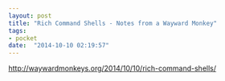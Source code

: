 ```yaml
---
layout: post
title: "Rich Command Shells - Notes from a Wayward Monkey"
tags:
- pocket
date:  "2014-10-10 02:19:57"
---
```


http://waywardmonkeys.org/2014/10/10/rich-command-shells/

